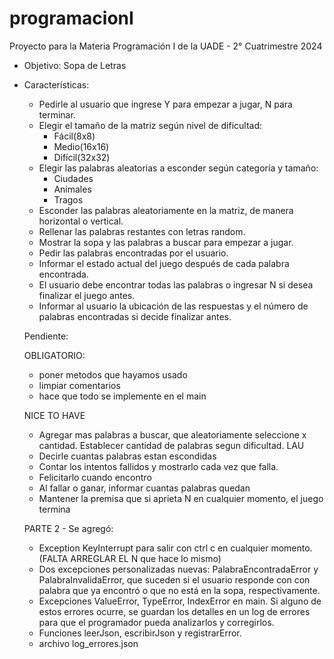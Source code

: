# programacionI

Proyecto para la Materia Programación I de la UADE - 2° Cuatrimestre 2024

- Objetivo: Sopa de Letras

- Características: 
    - Pedirle al usuario que ingrese Y para empezar a jugar, N para terminar. 
    - Elegir el tamaño de la matriz según nivel de dificultad:
        - Fácil(8x8)
        - Medio(16x16)
        - Difícil(32x32)
    - Elegir las palabras aleatorias a esconder según categoría y tamaño: 
        - Ciudades
        - Animales
        - Tragos
    - Esconder las palabras aleatoriamente en la matriz, de manera horizontal o vertical. 
    - Rellenar las palabras restantes con letras random.
    - Mostrar la sopa y las palabras a buscar para empezar a jugar.
    - Pedir las palabras encontradas por el usuario. 
    - Informar el estado actual del juego después de cada palabra encontrada. 
    - El usuario debe encontrar todas las palabras o ingresar N si desea finalizar el juego antes.
    - Informar al usuario la ubicación de las respuestas y el número de palabras encontradas si decide finalizar antes.


    Pendiente:     
   
    OBLIGATORIO: 
    
    - poner metodos que hayamos usado
    - ⁠limpiar comentarios
    - ⁠⁠hace que todo se implemente en el main


    NICE TO HAVE    
    
    - Agregar mas palabras a buscar, que aleatoriamente seleccione x cantidad. Establecer cantidad de palabras segun dificultad.    LAU
    - Decirle cuantas palabras estan escondidas
    - Contar los intentos fallidos y mostrarlo cada vez que falla.
    - Felicitarlo cuando encontro
    - Al fallar o ganar, informar cuantas palabras quedan
    - Mantener la premisa que si aprieta N en cualquier momento, el juego termina

    PARTE 2 - Se agregó:

    - Exception KeyInterrupt para salir con ctrl c en cualquier momento. (FALTA ARREGLAR EL N que hace lo mismo)
    - Dos excepciones personalizadas nuevas: PalabraEncontradaError y PalabraInvalidaError, que suceden si el usuario responde con con palabra que ya encontró o que no está en la sopa, respectivamente.
    - Excepciones ValueError, TypeError, IndexError en main. Si alguno de estos errores ocurre, se guardan los detalles en un log de errores para que el programador pueda analizarlos y corregirlos.
    - Funciones leerJson, escribirJson y registrarError.
    - archivo log_errores.json

    


 
